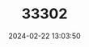 ---
title: "33302"
category: "Eschweilera boltenii"
draft: false
date: 2024-02-22 13:03:50
languages:
  French: ["Eschweilerie de Bolten"]
  English: ["Bolten Eschweilera"]
---